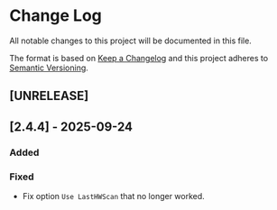 # Change Log

All notable changes to this project will be documented in this file.

The format is based on [Keep a Changelog](http://keepachangelog.com/)
and this project adheres to [Semantic Versioning](http://semver.org/).

## [UNRELEASE]

## [2.4.4] - 2025-09-24

### Added

### Fixed

- Fix option ```Use LastHWScan``` that no longer worked.

